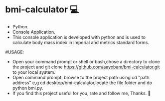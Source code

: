 # bmi-calculator 💻
* Python.
* Console Application.
* This console application is developed with python and is used to calculate body mass index in imperial and metrics standard forms.

#USAGE: 
* Open your command prompt or shell or bash,chose  a directory to clone the project and git clone https://github.com/aayobam/bmi-calculator.git to your local system.
* Open command prompt, browse to the project path using cd "path address" e,g cd desktop/bmi-calculator,locate the file folder and do python bmi.py.
* If you find this project useful for you, rate and follow me, Thanks. 👊
